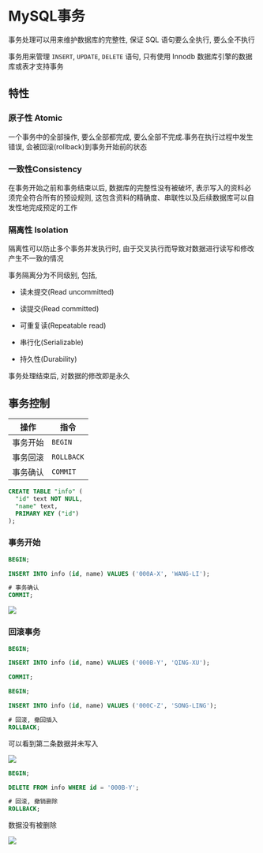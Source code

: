 <!--
 * @Description: 
 * @Version: 1.0
 * @Author: DaLao
 * @Email: dalao@xxx.com
 * @Date: 2021-01-16 17:59:35
 * @LastEditors: Li Yuanhao
 * @LastEditTime: 2023-03-18 00:32:25
-->

# MySQL事务


事务处理可以用来维护数据库的完整性, 保证 SQL 语句要么全执行, 要么全不执行

事务用来管理 `INSERT`, `UPDATE`, `DELETE` 语句, 只有使用 Innodb 数据库引擎的数据库或表才支持事务



## 特性


### 原子性 Atomic

一个事务中的全部操作, 要么全部都完成, 要么全部不完成.事务在执行过程中发生错误, 会被回滚(rollback)到事务开始前的状态


### 一致性Consistency

在事务开始之前和事务结束以后, 数据库的完整性没有被破坏, 表示写入的资料必须完全符合所有的预设规则, 这包含资料的精确度、串联性以及后续数据库可以自发性地完成预定的工作


### 隔离性 Isolation

隔离性可以防止多个事务并发执行时, 由于交叉执行而导致对数据进行读写和修改产生不一致的情况

事务隔离分为不同级别, 包括, 

- 读未提交(Read uncommitted)

- 读提交(Read committed)

- 可重复读(Repeatable read)

- 串行化(Serializable)

- 持久性(Durability)

事务处理结束后, 对数据的修改即是永久


## 事务控制


| 操作     | 指令       |
| -------- | ---------- |
| 事务开始 | `BEGIN`    |
| 事务回滚 | `ROLLBACK` |
| 事务确认 | `COMMIT`   |

```sql
CREATE TABLE "info" (
  "id" text NOT NULL, 
  "name" text, 
  PRIMARY KEY ("id")
);
```


### 事务开始

```sql
BEGIN;

INSERT INTO info (id, name) VALUES ('000A-X', 'WANG-LI');

# 事务确认
COMMIT;
```

![](https://cdn.hurra.ltd/img/20200712233125.png)


### 回滚事务

```sql
BEGIN;

INSERT INTO info (id, name) VALUES ('000B-Y', 'QING-XU');

COMMIT;

BEGIN;

INSERT INTO info (id, name) VALUES ('000C-Z', 'SONG-LING');

# 回滚, 撤回插入
ROLLBACK;
```

可以看到第二条数据并未写入

![](https://cdn.hurra.ltd/img/20200712235320.png)

```sql
BEGIN;

DELETE FROM info WHERE id = '000B-Y';

# 回滚, 撤销删除
ROLLBACK;
```

数据没有被删除

![](https://cdn.hurra.ltd/img/20200713000345.png)